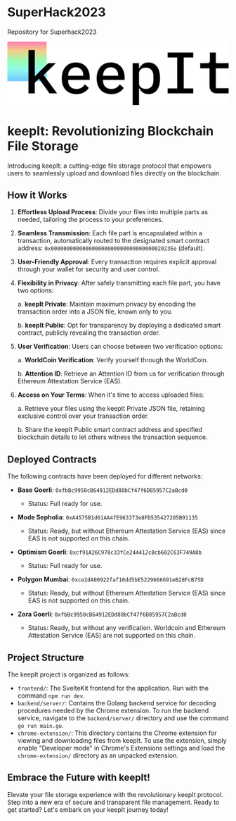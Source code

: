 # SuperHack2023
Repository for Superhack2023

![Logo](https://github.com/cbayraktaroglu/SuperHack2023/blob/readme/banner.jpg)

# keepIt: Revolutionizing Blockchain File Storage

Introducing keepIt: a cutting-edge file storage protocol that empowers users to seamlessly upload and download files directly on the blockchain.

## How it Works

1. **Effortless Upload Process**: Divide your files into multiple parts as needed, tailoring the process to your preferences.

2. **Seamless Transmission**: Each file part is encapsulated within a transaction, automatically routed to the designated smart contract address: `0x00000000000000000000000000000000002023Ee` (default).

3. **User-Friendly Approval**: Every transaction requires explicit approval through your wallet for security and user control.

4. **Flexibility in Privacy**: After safely transmitting each file part, you have two options:

   a. **keepIt Private**: Maintain maximum privacy by encoding the transaction order into a JSON file, known only to you.
   
   b. **keepIt Public**: Opt for transparency by deploying a dedicated smart contract, publicly revealing the transaction order.

5. **User Verification**: Users can choose between two verification options:
   
   a. **WorldCoin Verification**: Verify yourself through the WorldCoin.
   
   b. **Attention ID**: Retrieve an Attention ID from us for verification through Ethereum Attestation Service (EAS).

6. **Access on Your Terms**: When it's time to access uploaded files:

   a. Retrieve your files using the keepIt Private JSON file, retaining exclusive control over your transaction order.
   
   b. Share the keepIt Public smart contract address and specified blockchain details to let others witness the transaction sequence.

## Deployed Contracts

The following contracts have been deployed for different networks:

- **Base Goerli**: `0xfbBc9950cB64912EDd88bCf47f6D85957C2aBcd0`
  - Status: Full ready for use.
 
- **Mode Sepholia**: `0xA4575B1d61AA4fE963373e8FD535427205B91135`
  - Status: Ready, but without Ethereum Attestation Service (EAS) since EAS is not supported on this chain.

- **Optimism Goerli**: `0xcf91A26C978c33fCe244412cBcb602C63F749A8b`
  - Status: Full ready for use.
    
- **Polygon Mumbai**: `0xce2dA00922faf10dd5bE5229666691eB28FcB75D`
  - Status: Ready, but without Ethereum Attestation Service (EAS) since EAS is not supported on this chain.

- **Zora Goerli**: `0xfbBc9950cB64912EDd88bCf47f6D85957C2aBcd0`
  - Status: Ready, but without any verification. Worldcoin and Ethereum Attestation Service (EAS) are not supported on this chain.


## Project Structure

The keepIt project is organized as follows:

- `frontend/`: The SvelteKit frontend for the application. Run with the command `npm run dev`.
- `backend/server/`: Contains the Golang backend service for decoding procedures needed by the Chrome extension.
   To run the backend service, navigate to the `backend/server/` directory and use the command `go run main.go`.
- `chrome-extension/`: This directory contains the Chrome extension for viewing and downloading files from keepIt. To use the extension, simply enable "Developer mode" in Chrome's Extensions settings and load the `chrome-extension/` directory as an unpacked extension.

## Embrace the Future with keepIt!

Elevate your file storage experience with the revolutionary keepIt protocol. Step into a new era of secure and transparent file management. Ready to get started? Let's embark on your keepIt journey today!
